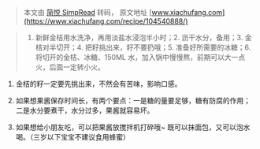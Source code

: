 > 本文由 [简悦 SimpRead](http://ksria.com/simpread/) 转码， 原文地址 [www.xiachufang.com](https://www.xiachufang.com/recipe/104540888/)

> 1. 新鲜金桔用水洗净，再用淡盐水浸泡半小时；2. 沥干水分，备用；3. 金桔对半切开；4. 把籽挑出来，籽不要扔哦；5. 准备好所需要的冰糖；6. 将切开的金桔、冰糖、150ML 水，加入锅中慢慢熬，前期可以大一点火，后面一定转小火。

1. 金桔的籽一定要先挑出来，不然会有苦味，影响口感。

2. 如果想果酱保存时间长，有两个要点：一是糖的量要足够，糖有防腐的作用；二是水分要煮干，水分过多，果酱就容易坏。

3. 如果想给小朋友吃，可以把果酱放搅拌机打碎哦~ 既可以抹面包，又可以泡水喝。（三岁以下宝宝不建议食用蜂蜜）